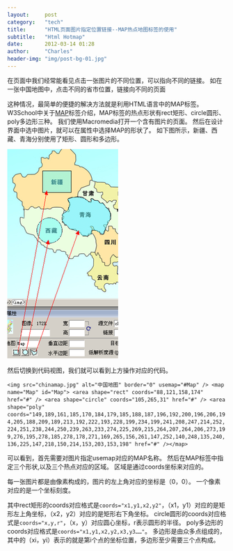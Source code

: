 ```yaml
---
layout:     post
category:   "tech"
title:      "HTML页面图片指定位置链接--MAP热点地图标签的使用"
subtitle:   "Html Hotmap"
date:       2012-03-14 01:28
author:     "Charles"
header-img: "img/post-bg-01.jpg"
---
```


在页面中我们经常能看见点击一张图片的不同位置，可以指向不同的链接。
如在一张中国地图中，点击不同的省市位置，链接向不同的页面

这种情况，最简单的便捷的解决方法就是利用HTML语言中的MAP标签。W3School中关于[MAP](http://www.w3school.com.cn/tags/tag_map.asp)标签介绍，MAP标签的热点形状有rect矩形、circle圆形、poly多边形三种。
我们使用Macromedia打开一个含有图片的页面。
然后在设计界面中选中图片，就可以在属性中选择MAP的形状了。
如下图所示，新疆、西藏、青海分别使用了矩形、圆形和多边形。

![htmlhotmap](/img/htmlhotmap.png)

然后切换到代码视图，我们就可以看到上方操作对应的代码。

`<img src="chinamap.jpg" alt="中国地图" border="0" usemap="#Map" />
 <map name="Map" id="Map">
 <area shape="rect" coords="88,121,158,174" href="#" />
 <area shape="circle" coords="105,265,31" href="#" />
 <area shape="poly" coords="149,189,161,185,170,184,179,185,188,187,196,192,200,196,206,194,205,188,209,189,213,192,222,193,228,199,234,199,241,208,247,214,252,224,251,238,244,250,239,263,233,274,225,269,215,264,207,264,206,273,199,276,195,278,185,278,178,271,169,265,156,261,147,252,140,248,135,240,136,225,147,218,150,214,153,203,153,198" href="#" /></map>`

可以看到，首先需要对图片指定usemap对应的MAP名称。
然后在MAP标签中指定三个形状,以及三个热点对应的区域。
区域是通过coords坐标来对应的。

每一张图片都是由像素构成的，图片的左上角对应的坐标是（0，0）。
一个像素对应的是一个坐标刻度。

其中rect矩形的coords对应格式是`coords="x1,y1,x2,y2"`，（x1，y1）对应的是矩形左上角坐标，（x2，y2）对应的是矩形右下角坐标。
circle圆形的coords对应格式是`coords="x,y,r"`，（x，y）对应圆心坐标，r表示圆形的半径。
poly多边形的coords对应格式是`coords="x1,y1,x2,y2,x3,y3……"`。
多边形是由众多点组成的，其中的（xi，yi）表示的就是第i个点的坐标位置，多边形至少需要三个点构成。